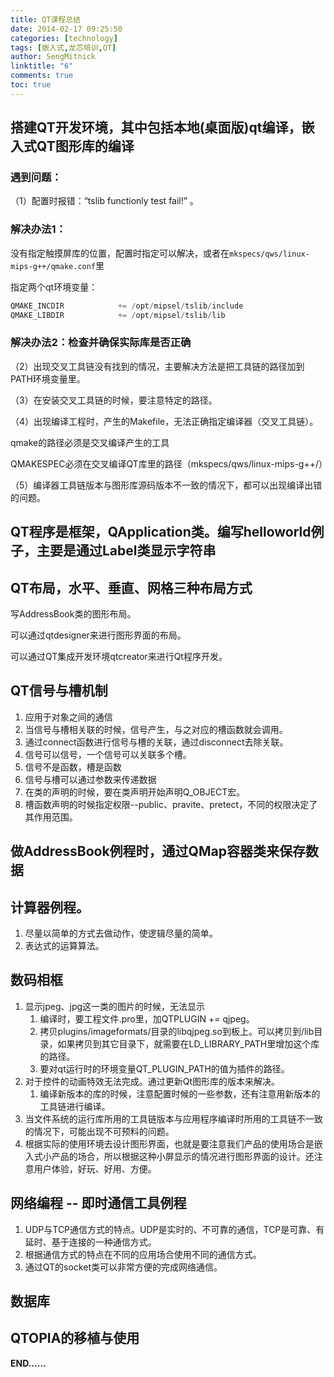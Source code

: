 ```yaml
---
title: QT课程总结
date: 2014-02-17 09:25:50
categories: [technology]
tags: [嵌入式,龙芯培训,QT]
author: SengMitnick
linktitle: "6"
comments: true
toc: true
---
```


## 搭建QT开发环境，其中包括本地(桌面版)qt编译，嵌入式QT图形库的编译

### 遇到问题：

（1）配置时报错：“tslib functionly test fail!” 。<!--more-->

### 解决办法1：

没有指定触摸屏库的位置，配置时指定可以解决，或者在`mkspecs/qws/linux-mips-g++/qmake.conf`里

指定两个qt环境变量：
~~~ cpp
QMAKE_INCDIR            += /opt/mipsel/tslib/include
QMAKE_LIBDIR            += /opt/mipsel/tslib/lib
~~~

### 解决办法2：检查并确保实际库是否正确

（2）出现交叉工具链没有找到的情况，主要解决方法是把工具链的路径加到PATH环境变量里。

（3）在安装交叉工具链的时候，要注意特定的路径。

（4）出现编译工程时，产生的Makefile，无法正确指定编译器（交叉工具链）。

qmake的路径必须是交叉编译产生的工具

QMAKESPEC必须在交叉编译QT库里的路径（mkspecs/qws/linux-mips-g++/）

（5）编译器工具链版本与图形库源码版本不一致的情况下，都可以出现编译出错的问题。

## QT程序是框架，QApplication类。编写helloworld例子，主要是通过Label类显示字符串

## QT布局，水平、垂直、网格三种布局方式

写AddressBook类的图形布局。

可以通过qtdesigner来进行图形界面的布局。

可以通过QT集成开发环境qtcreator来进行Qt程序开发。

## QT信号与槽机制

1. 应用于对象之间的通信
2. 当信号与槽相关联的时候，信号产生，与之对应的槽函数就会调用。
3. 通过connect函数进行信号与槽的关联，通过disconnect去除关联。
4. 信号可以信号，一个信号可以关联多个槽。
5. 信号不是函数，槽是函数
6. 信号与槽可以通过参数来传递数据
7. 在类的声明的时候，要在类声明开始声明Q_OBJECT宏。
8. 槽函数声明的时候指定权限--public、pravite、pretect，不同的权限决定了其作用范围。

## 做AddressBook例程时，通过QMap容器类来保存数据

## 计算器例程。

1. 尽量以简单的方式去做动作，使逻辑尽量的简单。
2. 表达式的运算算法。

## 数码相框

1. 显示jpeg、jpg这一类的图片的时候，无法显示
    1. 编译时，要工程文件.pro里，加QTPLUGIN += qjpeg。
    2. 拷贝plugins/imageformats/目录的libqjpeg.so到板上。可以拷贝到/lib目录，如果拷贝到其它目录下，就需要在LD_LIBRARY_PATH里增加这个库的路径。
    3. 要对qt运行时的环境变量QT_PLUGIN_PATH的值为插件的路径。
2. 对于控件的动画特效无法完成。通过更新Qt图形库的版本来解决。
    1. 编译新版本的库的时候，注意配置时候的一些参数，还有注意用新版本的工具链进行编译。
3. 当文件系统的运行库所用的工具链版本与应用程序编译时所用的工具链不一致的情况下，可能出现不可预料的问题。
4. 根据实际的使用环境去设计图形界面，也就是要注意我们产品的使用场合是嵌入式小产品的场合，所以根据这种小屏显示的情况进行图形界面的设计。还注意用户体验，好玩、好用、方便。

## 网络编程 -- 即时通信工具例程

1. UDP与TCP通信方式的特点。UDP是实时的、不可靠的通信，TCP是可靠、有延时、基于连接的一种通信方式。
2. 根据通信方式的特点在不同的应用场合使用不同的通信方式。
3. 通过QT的socket类可以非常方便的完成网络通信。

## 数据库

## QTOPIA的移植与使用

**END……**
